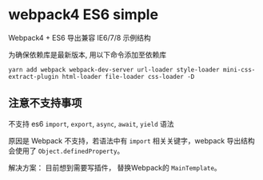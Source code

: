 # webpack4 ES6 simple

Webpack4 + ES6 导出兼容 IE6/7/8 示例结构


为确保依赖库是最新版本, 用以下命令添加至依赖库
```
yarn add webpack webpack-dev-server url-loader style-loader mini-css-extract-plugin html-loader file-loader css-loader -D
```

## 注意不支持事项

不支持 es6 `import`, `export`, `async`, `await`, `yield` 语法

原因是 Webpack 不支持，若语法中有 `import` 相关关键字，webpack 导出结构会使用了 `Object.definedProperty`。

解决方案： 目前想到需要写插件， 替换Webpack的 `MainTemplate`。
